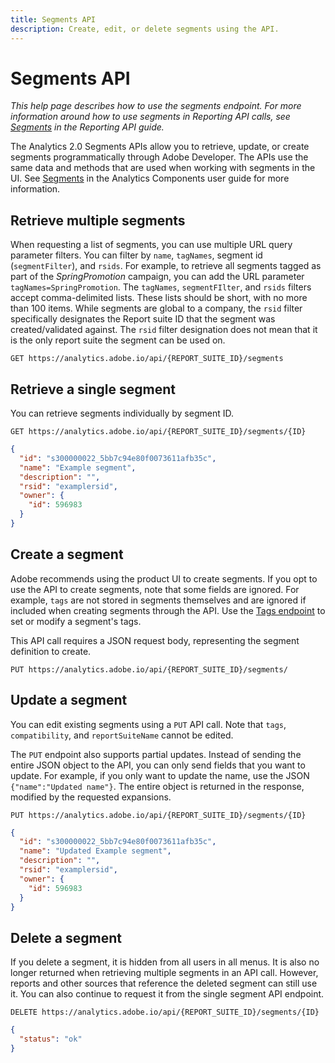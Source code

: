 ```yaml
---
title: Segments API
description: Create, edit, or delete segments using the API.
---
```


# Segments API

*This help page describes how to use the segments endpoint. For more information around how to use segments in Reporting API calls, see [Segments](../reports/segments.md) in the Reporting API guide.*

The Analytics 2.0 Segments APIs allow you to retrieve, update, or create segments programmatically through Adobe Developer. The APIs use the same data and methods that are used when working with segments in the UI. See [Segments](https://experienceleague.adobe.com/docs/analytics/components/segmentation/seg-home.html) in the Analytics Components user guide for more information.

## Retrieve multiple segments

When requesting a list of segments, you can use multiple URL query parameter filters. You can filter by `name`, `tagNames`, segment id (`segmentFilter`), and `rsids`. For example, to retrieve all segments tagged as part of the *SpringPromotion* campaign, you can add the URL parameter `tagNames=SpringPromotion`. The `tagNames`, `segmentFIlter`, and `rsids` filters accept comma-delimited lists. These lists should be short, with no more than 100 items. While segments are global to a company, the `rsid` filter specifically designates the Report suite ID that the segment was created/validated against. The `rsid` filter designation does not mean that it is the only report suite the segment can be used on.

`GET https://analytics.adobe.io/api/{REPORT_SUITE_ID}/segments`

## Retrieve a single segment

You can retrieve segments individually by segment ID.

`GET https://analytics.adobe.io/api/{REPORT_SUITE_ID}/segments/{ID}`

```json
{
  "id": "s300000022_5bb7c94e80f0073611afb35c",
  "name": "Example segment",
  "description": "",
  "rsid": "examplersid",
  "owner": {
    "id": 596983
  }
}
```

## Create a segment

Adobe recommends using the product UI to create segments. If you opt to use the API to create segments, note that some fields are ignored. For example, `tags` are not stored in segments themselves and are ignored if included when creating segments through the API. Use the [Tags endpoint](../componentmetadata/tags.md) to set or modify a segment's tags.

This API call requires a JSON request body, representing the segment definition to create.

`PUT https://analytics.adobe.io/api/{REPORT_SUITE_ID}/segments/`

## Update a segment

You can edit existing segments using a `PUT` API call. Note that `tags`, `compatibility`, and `reportSuiteName` cannot be edited.

The `PUT` endpoint also supports partial updates. Instead of sending the entire JSON object to the API, you can only send fields that you want to update. For example, if you only want to update the name, use the JSON `{"name":"Updated name"}`. The entire object is returned in the response, modified by the requested expansions.

`PUT https://analytics.adobe.io/api/{REPORT_SUITE_ID}/segments/{ID}`

```json
{
  "id": "s300000022_5bb7c94e80f0073611afb35c",
  "name": "Updated Example segment",
  "description": "",
  "rsid": "examplersid",
  "owner": {
    "id": 596983
  }
}
```

## Delete a segment

If you delete a segment, it is hidden from all users in all menus. It is also no longer returned when retrieving multiple segments in an API call. However, reports and other sources that reference the deleted segment can still use it. You can also continue to request it from the single segment API endpoint.

`DELETE https://analytics.adobe.io/api/{REPORT_SUITE_ID}/segments/{ID}`

```json
{
  "status": "ok"
}
```
